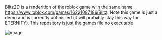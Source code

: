 Blitz2D is a renderition of the roblox game with the same name <https://www.roblox.com/games/16221087186/Blitz>. Note this game is just a demo and is currently unfinished (it will probably stay this way for ETERNITY). This repository is just the games file no executable


![image](https://github.com/user-attachments/assets/e186395a-83c3-4c0e-b148-4851a44d76e2)
